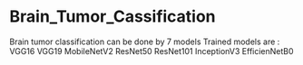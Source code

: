 # Brain_Tumor_Cassification
Brain tumor classification can be done by 7 models
Trained models are :
VGG16
VGG19
MobileNetV2
ResNet50
ResNet101
InceptionV3
EfficienNetB0
